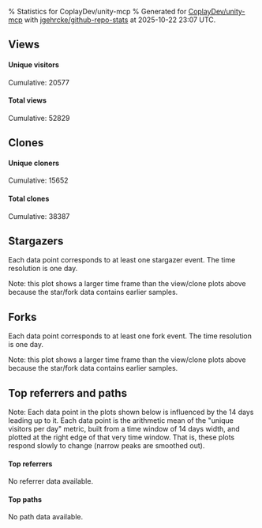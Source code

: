 % Statistics for CoplayDev/unity-mcp
% Generated for [CoplayDev/unity-mcp](https://github.com/CoplayDev/unity-mcp) with [jgehrcke/github-repo-stats](https://github.com/jgehrcke/github-repo-stats) at 2025-10-22 23:07 UTC.


## Views

#### Unique visitors
<div id="chart_views_unique" class="full-width-chart"></div>

Cumulative: 20577

#### Total views
<div id="chart_views_total" class="full-width-chart"></div>

Cumulative: 52829

<div class="pagebreak-for-print"> </div>

## Clones

#### Unique cloners
<div id="chart_clones_unique" class="full-width-chart"></div>

Cumulative: 15652

#### Total clones
<div id="chart_clones_total" class="full-width-chart"></div>

Cumulative: 38387



<div class="pagebreak-for-print"> </div>



## Stargazers

Each data point corresponds to at least one stargazer event.
The time resolution is one day.

<div id="chart_stargazers" class="full-width-chart"></div>


Note: this plot shows a larger time frame than the view/clone plots above because the star/fork data contains earlier samples.



## Forks

Each data point corresponds to at least one fork event.
The time resolution is one day.

<div id="chart_forks" class="full-width-chart"></div>


Note: this plot shows a larger time frame than the view/clone plots above because the star/fork data contains earlier samples.



<div class="pagebreak-for-print"> </div>



## Top referrers and paths


Note: Each data point in the plots shown below is influenced by the 14 days
leading up to it. Each data point is the arithmetic mean of the "unique
visitors per day" metric, built from a time window of 14 days width, and
plotted at the right edge of that very time window. That is, these plots
respond slowly to change (narrow peaks are smoothed out).



#### Top referrers

No referrer data available.



#### Top paths

No path data available.

<script type="text/javascript">
    vegaEmbed('#chart_views_unique', {"$schema": "https://vega.github.io/schema/vega-lite/v4.17.0.json", "config": {"arc": {"fill": "#1b1e23"}, "area": {"fill": "#1b1e23"}, "axisBottom": {"domainColor": "#a9b4c4", "gridColor": "#a9b4c4", "labelColor": "#1b1e23", "labelFont": "relative-mono-11-pitch-pro, Menlo, monospace", "tickColor": "#a9b4c4", "titleColor": "#1b1e23", "titleFont": "relative-mono-11-pitch-pro, Menlo, monospace"}, "axisLeft": {"domainColor": "#a9b4c4", "gridColor": "#a9b4c4", "labelColor": "#1b1e23", "labelFont": "relative-mono-11-pitch-pro, Menlo, monospace", "tickColor": "#a9b4c4", "titleColor": "#1b1e23", "titleFont": "relative-mono-11-pitch-pro, Menlo, monospace"}, "axisX": {"grid": false}, "axisY": {"grid": false, "labelBound": true}, "background": "#FFFFFF", "group": {"fill": "#FFFFFF"}, "header": {"fontWeight": 400, "labelFont": "relative-mono-11-pitch-pro, Menlo, monospace", "titleFont": "relative-mono-11-pitch-pro, Menlo, monospace"}, "legend": {"labelFont": "relative-mono-11-pitch-pro, Menlo, monospace", "symbolSize": 200, "symbolType": "circle", "titleFont": "relative-mono-11-pitch-pro, Menlo, monospace"}, "line": {"color": "#1b1e23", "stroke": "#1b1e23"}, "path": {"stroke": "#1b1e23"}, "point": {"color": "#1b1e23", "cursor": "pointer", "filled": true, "size": 20}, "range": {"category": ["#85a2f7", "#ea9755", "#7eb36a", "#f07071", "#bc85d9", "#e587b6", "#a9b4c4", "#d4c05e", "#64b9c4"]}, "style": {"bar": {"fill": "#1b1e23"}, "text": {"font": "relative-mono-11-pitch-pro, Menlo, monospace", "fontWeight": 400}}, "symbol": {"shape": "circle"}, "title": {"anchor": "start", "font": "relative-mono-11-pitch-pro, Menlo, monospace", "fontWeight": 400}, "trail": {"color": "#1b1e23", "stroke": "#1b1e23"}, "view": {"stroke": null}}, "data": {"name": "data-b6341b7e7b923a8fa3399d77e3773da2"}, "datasets": {"data-b6341b7e7b923a8fa3399d77e3773da2": [{"time": "2025-08-31T00:00:00+00:00", "views_total": 111, "views_unique": 51}, {"time": "2025-09-01T00:00:00+00:00", "views_total": 978, "views_unique": 398}, {"time": "2025-09-02T00:00:00+00:00", "views_total": 995, "views_unique": 398}, {"time": "2025-09-03T00:00:00+00:00", "views_total": 1326, "views_unique": 395}, {"time": "2025-09-04T00:00:00+00:00", "views_total": 1059, "views_unique": 377}, {"time": "2025-09-05T00:00:00+00:00", "views_total": 970, "views_unique": 388}, {"time": "2025-09-06T00:00:00+00:00", "views_total": 726, "views_unique": 280}, {"time": "2025-09-07T00:00:00+00:00", "views_total": 748, "views_unique": 268}, {"time": "2025-09-08T00:00:00+00:00", "views_total": 1099, "views_unique": 388}, {"time": "2025-09-09T00:00:00+00:00", "views_total": 1092, "views_unique": 367}, {"time": "2025-09-10T00:00:00+00:00", "views_total": 1028, "views_unique": 377}, {"time": "2025-09-11T00:00:00+00:00", "views_total": 961, "views_unique": 358}, {"time": "2025-09-12T00:00:00+00:00", "views_total": 888, "views_unique": 415}, {"time": "2025-09-13T00:00:00+00:00", "views_total": 679, "views_unique": 267}, {"time": "2025-09-14T00:00:00+00:00", "views_total": 693, "views_unique": 279}, {"time": "2025-09-15T00:00:00+00:00", "views_total": 904, "views_unique": 401}, {"time": "2025-09-16T00:00:00+00:00", "views_total": 1026, "views_unique": 410}, {"time": "2025-09-17T00:00:00+00:00", "views_total": 875, "views_unique": 351}, {"time": "2025-09-18T00:00:00+00:00", "views_total": 845, "views_unique": 386}, {"time": "2025-09-19T00:00:00+00:00", "views_total": 817, "views_unique": 374}, {"time": "2025-09-20T00:00:00+00:00", "views_total": 606, "views_unique": 255}, {"time": "2025-09-21T00:00:00+00:00", "views_total": 620, "views_unique": 238}, {"time": "2025-09-22T00:00:00+00:00", "views_total": 1118, "views_unique": 408}, {"time": "2025-09-23T00:00:00+00:00", "views_total": 1161, "views_unique": 460}, {"time": "2025-09-24T00:00:00+00:00", "views_total": 979, "views_unique": 392}, {"time": "2025-09-25T00:00:00+00:00", "views_total": 1099, "views_unique": 398}, {"time": "2025-09-26T00:00:00+00:00", "views_total": 1168, "views_unique": 400}, {"time": "2025-09-27T00:00:00+00:00", "views_total": 859, "views_unique": 318}, {"time": "2025-09-28T00:00:00+00:00", "views_total": 1090, "views_unique": 391}, {"time": "2025-09-29T00:00:00+00:00", "views_total": 1047, "views_unique": 422}, {"time": "2025-09-30T00:00:00+00:00", "views_total": 1280, "views_unique": 465}, {"time": "2025-10-01T00:00:00+00:00", "views_total": 1121, "views_unique": 392}, {"time": "2025-10-02T00:00:00+00:00", "views_total": 1107, "views_unique": 401}, {"time": "2025-10-03T00:00:00+00:00", "views_total": 1027, "views_unique": 416}, {"time": "2025-10-04T00:00:00+00:00", "views_total": 943, "views_unique": 352}, {"time": "2025-10-05T00:00:00+00:00", "views_total": 699, "views_unique": 319}, {"time": "2025-10-06T00:00:00+00:00", "views_total": 1019, "views_unique": 425}, {"time": "2025-10-07T00:00:00+00:00", "views_total": 913, "views_unique": 406}, {"time": "2025-10-08T00:00:00+00:00", "views_total": 905, "views_unique": 375}, {"time": "2025-10-09T00:00:00+00:00", "views_total": 1100, "views_unique": 481}, {"time": "2025-10-10T00:00:00+00:00", "views_total": 1181, "views_unique": 452}, {"time": "2025-10-11T00:00:00+00:00", "views_total": 950, "views_unique": 318}, {"time": "2025-10-12T00:00:00+00:00", "views_total": 863, "views_unique": 317}, {"time": "2025-10-13T00:00:00+00:00", "views_total": 1223, "views_unique": 486}, {"time": "2025-10-14T00:00:00+00:00", "views_total": 1336, "views_unique": 541}, {"time": "2025-10-15T00:00:00+00:00", "views_total": 1504, "views_unique": 579}, {"time": "2025-10-16T00:00:00+00:00", "views_total": 1255, "views_unique": 517}, {"time": "2025-10-17T00:00:00+00:00", "views_total": 1207, "views_unique": 475}, {"time": "2025-10-18T00:00:00+00:00", "views_total": 800, "views_unique": 358}, {"time": "2025-10-19T00:00:00+00:00", "views_total": 888, "views_unique": 416}, {"time": "2025-10-20T00:00:00+00:00", "views_total": 1309, "views_unique": 510}, {"time": "2025-10-21T00:00:00+00:00", "views_total": 1437, "views_unique": 504}, {"time": "2025-10-22T00:00:00+00:00", "views_total": 1195, "views_unique": 462}]}, "encoding": {"tooltip": [{"field": "views_unique", "format": ".1f", "title": "views (u)", "type": "quantitative"}, {"field": "time", "format": "%B %e, %Y", "title": "date", "type": "temporal"}], "x": {"axis": {"labelAngle": 25}, "field": "time", "scale": {"domain": ["2025-08-31", "2025-10-22"]}, "timeUnit": "yearmonthdate", "title": "date", "type": "temporal"}, "y": {"axis": {"values": [1, 10, 50, 100, 500, 1000, 5000, 10000]}, "field": "views_unique", "scale": {"domain": [0, 636.9000000000001], "type": "symlog", "zero": true}, "title": "unique views per day", "type": "quantitative"}}, "height": 200, "mark": {"point": true, "type": "line"}, "padding": 10, "width": "container"}, {"actions": false, "renderer": "svg"}).catch(console.error);
vegaEmbed('#chart_views_total', {"$schema": "https://vega.github.io/schema/vega-lite/v4.17.0.json", "config": {"arc": {"fill": "#1b1e23"}, "area": {"fill": "#1b1e23"}, "axisBottom": {"domainColor": "#a9b4c4", "gridColor": "#a9b4c4", "labelColor": "#1b1e23", "labelFont": "relative-mono-11-pitch-pro, Menlo, monospace", "tickColor": "#a9b4c4", "titleColor": "#1b1e23", "titleFont": "relative-mono-11-pitch-pro, Menlo, monospace"}, "axisLeft": {"domainColor": "#a9b4c4", "gridColor": "#a9b4c4", "labelColor": "#1b1e23", "labelFont": "relative-mono-11-pitch-pro, Menlo, monospace", "tickColor": "#a9b4c4", "titleColor": "#1b1e23", "titleFont": "relative-mono-11-pitch-pro, Menlo, monospace"}, "axisX": {"grid": false}, "axisY": {"grid": false, "labelBound": true}, "background": "#FFFFFF", "group": {"fill": "#FFFFFF"}, "header": {"fontWeight": 400, "labelFont": "relative-mono-11-pitch-pro, Menlo, monospace", "titleFont": "relative-mono-11-pitch-pro, Menlo, monospace"}, "legend": {"labelFont": "relative-mono-11-pitch-pro, Menlo, monospace", "symbolSize": 200, "symbolType": "circle", "titleFont": "relative-mono-11-pitch-pro, Menlo, monospace"}, "line": {"color": "#1b1e23", "stroke": "#1b1e23"}, "path": {"stroke": "#1b1e23"}, "point": {"color": "#1b1e23", "cursor": "pointer", "filled": true, "size": 20}, "range": {"category": ["#85a2f7", "#ea9755", "#7eb36a", "#f07071", "#bc85d9", "#e587b6", "#a9b4c4", "#d4c05e", "#64b9c4"]}, "style": {"bar": {"fill": "#1b1e23"}, "text": {"font": "relative-mono-11-pitch-pro, Menlo, monospace", "fontWeight": 400}}, "symbol": {"shape": "circle"}, "title": {"anchor": "start", "font": "relative-mono-11-pitch-pro, Menlo, monospace", "fontWeight": 400}, "trail": {"color": "#1b1e23", "stroke": "#1b1e23"}, "view": {"stroke": null}}, "data": {"name": "data-b6341b7e7b923a8fa3399d77e3773da2"}, "datasets": {"data-b6341b7e7b923a8fa3399d77e3773da2": [{"time": "2025-08-31T00:00:00+00:00", "views_total": 111, "views_unique": 51}, {"time": "2025-09-01T00:00:00+00:00", "views_total": 978, "views_unique": 398}, {"time": "2025-09-02T00:00:00+00:00", "views_total": 995, "views_unique": 398}, {"time": "2025-09-03T00:00:00+00:00", "views_total": 1326, "views_unique": 395}, {"time": "2025-09-04T00:00:00+00:00", "views_total": 1059, "views_unique": 377}, {"time": "2025-09-05T00:00:00+00:00", "views_total": 970, "views_unique": 388}, {"time": "2025-09-06T00:00:00+00:00", "views_total": 726, "views_unique": 280}, {"time": "2025-09-07T00:00:00+00:00", "views_total": 748, "views_unique": 268}, {"time": "2025-09-08T00:00:00+00:00", "views_total": 1099, "views_unique": 388}, {"time": "2025-09-09T00:00:00+00:00", "views_total": 1092, "views_unique": 367}, {"time": "2025-09-10T00:00:00+00:00", "views_total": 1028, "views_unique": 377}, {"time": "2025-09-11T00:00:00+00:00", "views_total": 961, "views_unique": 358}, {"time": "2025-09-12T00:00:00+00:00", "views_total": 888, "views_unique": 415}, {"time": "2025-09-13T00:00:00+00:00", "views_total": 679, "views_unique": 267}, {"time": "2025-09-14T00:00:00+00:00", "views_total": 693, "views_unique": 279}, {"time": "2025-09-15T00:00:00+00:00", "views_total": 904, "views_unique": 401}, {"time": "2025-09-16T00:00:00+00:00", "views_total": 1026, "views_unique": 410}, {"time": "2025-09-17T00:00:00+00:00", "views_total": 875, "views_unique": 351}, {"time": "2025-09-18T00:00:00+00:00", "views_total": 845, "views_unique": 386}, {"time": "2025-09-19T00:00:00+00:00", "views_total": 817, "views_unique": 374}, {"time": "2025-09-20T00:00:00+00:00", "views_total": 606, "views_unique": 255}, {"time": "2025-09-21T00:00:00+00:00", "views_total": 620, "views_unique": 238}, {"time": "2025-09-22T00:00:00+00:00", "views_total": 1118, "views_unique": 408}, {"time": "2025-09-23T00:00:00+00:00", "views_total": 1161, "views_unique": 460}, {"time": "2025-09-24T00:00:00+00:00", "views_total": 979, "views_unique": 392}, {"time": "2025-09-25T00:00:00+00:00", "views_total": 1099, "views_unique": 398}, {"time": "2025-09-26T00:00:00+00:00", "views_total": 1168, "views_unique": 400}, {"time": "2025-09-27T00:00:00+00:00", "views_total": 859, "views_unique": 318}, {"time": "2025-09-28T00:00:00+00:00", "views_total": 1090, "views_unique": 391}, {"time": "2025-09-29T00:00:00+00:00", "views_total": 1047, "views_unique": 422}, {"time": "2025-09-30T00:00:00+00:00", "views_total": 1280, "views_unique": 465}, {"time": "2025-10-01T00:00:00+00:00", "views_total": 1121, "views_unique": 392}, {"time": "2025-10-02T00:00:00+00:00", "views_total": 1107, "views_unique": 401}, {"time": "2025-10-03T00:00:00+00:00", "views_total": 1027, "views_unique": 416}, {"time": "2025-10-04T00:00:00+00:00", "views_total": 943, "views_unique": 352}, {"time": "2025-10-05T00:00:00+00:00", "views_total": 699, "views_unique": 319}, {"time": "2025-10-06T00:00:00+00:00", "views_total": 1019, "views_unique": 425}, {"time": "2025-10-07T00:00:00+00:00", "views_total": 913, "views_unique": 406}, {"time": "2025-10-08T00:00:00+00:00", "views_total": 905, "views_unique": 375}, {"time": "2025-10-09T00:00:00+00:00", "views_total": 1100, "views_unique": 481}, {"time": "2025-10-10T00:00:00+00:00", "views_total": 1181, "views_unique": 452}, {"time": "2025-10-11T00:00:00+00:00", "views_total": 950, "views_unique": 318}, {"time": "2025-10-12T00:00:00+00:00", "views_total": 863, "views_unique": 317}, {"time": "2025-10-13T00:00:00+00:00", "views_total": 1223, "views_unique": 486}, {"time": "2025-10-14T00:00:00+00:00", "views_total": 1336, "views_unique": 541}, {"time": "2025-10-15T00:00:00+00:00", "views_total": 1504, "views_unique": 579}, {"time": "2025-10-16T00:00:00+00:00", "views_total": 1255, "views_unique": 517}, {"time": "2025-10-17T00:00:00+00:00", "views_total": 1207, "views_unique": 475}, {"time": "2025-10-18T00:00:00+00:00", "views_total": 800, "views_unique": 358}, {"time": "2025-10-19T00:00:00+00:00", "views_total": 888, "views_unique": 416}, {"time": "2025-10-20T00:00:00+00:00", "views_total": 1309, "views_unique": 510}, {"time": "2025-10-21T00:00:00+00:00", "views_total": 1437, "views_unique": 504}, {"time": "2025-10-22T00:00:00+00:00", "views_total": 1195, "views_unique": 462}]}, "encoding": {"tooltip": [{"field": "views_total", "format": ".1f", "title": "views (t)", "type": "quantitative"}, {"field": "time", "format": "%B %e, %Y", "title": "date", "type": "temporal"}], "x": {"axis": {"labelAngle": 25}, "field": "time", "scale": {"domain": ["2025-08-31", "2025-10-22"]}, "timeUnit": "yearmonthdate", "title": "date", "type": "temporal"}, "y": {"axis": {"values": [1, 10, 50, 100, 500, 1000, 5000, 10000]}, "field": "views_total", "scale": {"domain": [0, 1654.4], "type": "symlog", "zero": true}, "title": "total views per day", "type": "quantitative"}}, "height": 200, "mark": {"point": true, "type": "line"}, "padding": 10, "width": "container"}, {"actions": false, "renderer": "svg"}).catch(console.error);
vegaEmbed('#chart_clones_unique', {"$schema": "https://vega.github.io/schema/vega-lite/v4.17.0.json", "config": {"arc": {"fill": "#1b1e23"}, "area": {"fill": "#1b1e23"}, "axisBottom": {"domainColor": "#a9b4c4", "gridColor": "#a9b4c4", "labelColor": "#1b1e23", "labelFont": "relative-mono-11-pitch-pro, Menlo, monospace", "tickColor": "#a9b4c4", "titleColor": "#1b1e23", "titleFont": "relative-mono-11-pitch-pro, Menlo, monospace"}, "axisLeft": {"domainColor": "#a9b4c4", "gridColor": "#a9b4c4", "labelColor": "#1b1e23", "labelFont": "relative-mono-11-pitch-pro, Menlo, monospace", "tickColor": "#a9b4c4", "titleColor": "#1b1e23", "titleFont": "relative-mono-11-pitch-pro, Menlo, monospace"}, "axisX": {"grid": false}, "axisY": {"grid": false, "labelBound": true}, "background": "#FFFFFF", "group": {"fill": "#FFFFFF"}, "header": {"fontWeight": 400, "labelFont": "relative-mono-11-pitch-pro, Menlo, monospace", "titleFont": "relative-mono-11-pitch-pro, Menlo, monospace"}, "legend": {"labelFont": "relative-mono-11-pitch-pro, Menlo, monospace", "symbolSize": 200, "symbolType": "circle", "titleFont": "relative-mono-11-pitch-pro, Menlo, monospace"}, "line": {"color": "#1b1e23", "stroke": "#1b1e23"}, "path": {"stroke": "#1b1e23"}, "point": {"color": "#1b1e23", "cursor": "pointer", "filled": true, "size": 20}, "range": {"category": ["#85a2f7", "#ea9755", "#7eb36a", "#f07071", "#bc85d9", "#e587b6", "#a9b4c4", "#d4c05e", "#64b9c4"]}, "style": {"bar": {"fill": "#1b1e23"}, "text": {"font": "relative-mono-11-pitch-pro, Menlo, monospace", "fontWeight": 400}}, "symbol": {"shape": "circle"}, "title": {"anchor": "start", "font": "relative-mono-11-pitch-pro, Menlo, monospace", "fontWeight": 400}, "trail": {"color": "#1b1e23", "stroke": "#1b1e23"}, "view": {"stroke": null}}, "data": {"name": "data-2355ebc5e2c2ccc1055276ff3101aa49"}, "datasets": {"data-2355ebc5e2c2ccc1055276ff3101aa49": [{"clones_total": 80, "clones_unique": 38, "time": "2025-08-31T00:00:00+00:00"}, {"clones_total": 706, "clones_unique": 287, "time": "2025-09-01T00:00:00+00:00"}, {"clones_total": 861, "clones_unique": 317, "time": "2025-09-02T00:00:00+00:00"}, {"clones_total": 794, "clones_unique": 320, "time": "2025-09-03T00:00:00+00:00"}, {"clones_total": 759, "clones_unique": 290, "time": "2025-09-04T00:00:00+00:00"}, {"clones_total": 770, "clones_unique": 304, "time": "2025-09-05T00:00:00+00:00"}, {"clones_total": 396, "clones_unique": 198, "time": "2025-09-06T00:00:00+00:00"}, {"clones_total": 425, "clones_unique": 203, "time": "2025-09-07T00:00:00+00:00"}, {"clones_total": 765, "clones_unique": 306, "time": "2025-09-08T00:00:00+00:00"}, {"clones_total": 906, "clones_unique": 292, "time": "2025-09-09T00:00:00+00:00"}, {"clones_total": 810, "clones_unique": 303, "time": "2025-09-10T00:00:00+00:00"}, {"clones_total": 669, "clones_unique": 323, "time": "2025-09-11T00:00:00+00:00"}, {"clones_total": 735, "clones_unique": 323, "time": "2025-09-12T00:00:00+00:00"}, {"clones_total": 363, "clones_unique": 162, "time": "2025-09-13T00:00:00+00:00"}, {"clones_total": 451, "clones_unique": 238, "time": "2025-09-14T00:00:00+00:00"}, {"clones_total": 576, "clones_unique": 287, "time": "2025-09-15T00:00:00+00:00"}, {"clones_total": 700, "clones_unique": 306, "time": "2025-09-16T00:00:00+00:00"}, {"clones_total": 708, "clones_unique": 284, "time": "2025-09-17T00:00:00+00:00"}, {"clones_total": 626, "clones_unique": 271, "time": "2025-09-18T00:00:00+00:00"}, {"clones_total": 601, "clones_unique": 250, "time": "2025-09-19T00:00:00+00:00"}, {"clones_total": 379, "clones_unique": 182, "time": "2025-09-20T00:00:00+00:00"}, {"clones_total": 518, "clones_unique": 189, "time": "2025-09-21T00:00:00+00:00"}, {"clones_total": 706, "clones_unique": 325, "time": "2025-09-22T00:00:00+00:00"}, {"clones_total": 812, "clones_unique": 336, "time": "2025-09-23T00:00:00+00:00"}, {"clones_total": 719, "clones_unique": 316, "time": "2025-09-24T00:00:00+00:00"}, {"clones_total": 718, "clones_unique": 260, "time": "2025-09-25T00:00:00+00:00"}, {"clones_total": 844, "clones_unique": 284, "time": "2025-09-26T00:00:00+00:00"}, {"clones_total": 738, "clones_unique": 247, "time": "2025-09-27T00:00:00+00:00"}, {"clones_total": 502, "clones_unique": 250, "time": "2025-09-28T00:00:00+00:00"}, {"clones_total": 697, "clones_unique": 306, "time": "2025-09-29T00:00:00+00:00"}, {"clones_total": 910, "clones_unique": 367, "time": "2025-09-30T00:00:00+00:00"}, {"clones_total": 669, "clones_unique": 305, "time": "2025-10-01T00:00:00+00:00"}, {"clones_total": 733, "clones_unique": 278, "time": "2025-10-02T00:00:00+00:00"}, {"clones_total": 968, "clones_unique": 290, "time": "2025-10-03T00:00:00+00:00"}, {"clones_total": 628, "clones_unique": 264, "time": "2025-10-04T00:00:00+00:00"}, {"clones_total": 470, "clones_unique": 245, "time": "2025-10-05T00:00:00+00:00"}, {"clones_total": 847, "clones_unique": 337, "time": "2025-10-06T00:00:00+00:00"}, {"clones_total": 830, "clones_unique": 329, "time": "2025-10-07T00:00:00+00:00"}, {"clones_total": 871, "clones_unique": 340, "time": "2025-10-08T00:00:00+00:00"}, {"clones_total": 876, "clones_unique": 331, "time": "2025-10-09T00:00:00+00:00"}, {"clones_total": 936, "clones_unique": 327, "time": "2025-10-10T00:00:00+00:00"}, {"clones_total": 746, "clones_unique": 274, "time": "2025-10-11T00:00:00+00:00"}, {"clones_total": 615, "clones_unique": 281, "time": "2025-10-12T00:00:00+00:00"}, {"clones_total": 1019, "clones_unique": 401, "time": "2025-10-13T00:00:00+00:00"}, {"clones_total": 897, "clones_unique": 403, "time": "2025-10-14T00:00:00+00:00"}, {"clones_total": 919, "clones_unique": 376, "time": "2025-10-15T00:00:00+00:00"}, {"clones_total": 937, "clones_unique": 403, "time": "2025-10-16T00:00:00+00:00"}, {"clones_total": 996, "clones_unique": 388, "time": "2025-10-17T00:00:00+00:00"}, {"clones_total": 759, "clones_unique": 258, "time": "2025-10-18T00:00:00+00:00"}, {"clones_total": 675, "clones_unique": 308, "time": "2025-10-19T00:00:00+00:00"}, {"clones_total": 824, "clones_unique": 377, "time": "2025-10-20T00:00:00+00:00"}, {"clones_total": 1116, "clones_unique": 409, "time": "2025-10-21T00:00:00+00:00"}, {"clones_total": 812, "clones_unique": 364, "time": "2025-10-22T00:00:00+00:00"}]}, "encoding": {"tooltip": [{"field": "clones_unique", "format": ".1f", "title": "clones (u)", "type": "quantitative"}, {"field": "time", "format": "%B %e, %Y", "title": "date", "type": "temporal"}], "x": {"axis": {"labelAngle": 25}, "field": "time", "scale": {"domain": ["2025-08-31", "2025-10-22"]}, "timeUnit": "yearmonthdate", "title": "date", "type": "temporal"}, "y": {"axis": {"values": [1, 10, 50, 100, 500, 1000, 5000, 10000]}, "field": "clones_unique", "scale": {"domain": [0, 449.90000000000003], "type": "symlog", "zero": true}, "title": "unique clones per day", "type": "quantitative"}}, "height": 200, "mark": {"point": true, "type": "line"}, "padding": 10, "width": "container"}, {"actions": false, "renderer": "svg"}).catch(console.error);
vegaEmbed('#chart_clones_total', {"$schema": "https://vega.github.io/schema/vega-lite/v4.17.0.json", "config": {"arc": {"fill": "#1b1e23"}, "area": {"fill": "#1b1e23"}, "axisBottom": {"domainColor": "#a9b4c4", "gridColor": "#a9b4c4", "labelColor": "#1b1e23", "labelFont": "relative-mono-11-pitch-pro, Menlo, monospace", "tickColor": "#a9b4c4", "titleColor": "#1b1e23", "titleFont": "relative-mono-11-pitch-pro, Menlo, monospace"}, "axisLeft": {"domainColor": "#a9b4c4", "gridColor": "#a9b4c4", "labelColor": "#1b1e23", "labelFont": "relative-mono-11-pitch-pro, Menlo, monospace", "tickColor": "#a9b4c4", "titleColor": "#1b1e23", "titleFont": "relative-mono-11-pitch-pro, Menlo, monospace"}, "axisX": {"grid": false}, "axisY": {"grid": false, "labelBound": true}, "background": "#FFFFFF", "group": {"fill": "#FFFFFF"}, "header": {"fontWeight": 400, "labelFont": "relative-mono-11-pitch-pro, Menlo, monospace", "titleFont": "relative-mono-11-pitch-pro, Menlo, monospace"}, "legend": {"labelFont": "relative-mono-11-pitch-pro, Menlo, monospace", "symbolSize": 200, "symbolType": "circle", "titleFont": "relative-mono-11-pitch-pro, Menlo, monospace"}, "line": {"color": "#1b1e23", "stroke": "#1b1e23"}, "path": {"stroke": "#1b1e23"}, "point": {"color": "#1b1e23", "cursor": "pointer", "filled": true, "size": 20}, "range": {"category": ["#85a2f7", "#ea9755", "#7eb36a", "#f07071", "#bc85d9", "#e587b6", "#a9b4c4", "#d4c05e", "#64b9c4"]}, "style": {"bar": {"fill": "#1b1e23"}, "text": {"font": "relative-mono-11-pitch-pro, Menlo, monospace", "fontWeight": 400}}, "symbol": {"shape": "circle"}, "title": {"anchor": "start", "font": "relative-mono-11-pitch-pro, Menlo, monospace", "fontWeight": 400}, "trail": {"color": "#1b1e23", "stroke": "#1b1e23"}, "view": {"stroke": null}}, "data": {"name": "data-2355ebc5e2c2ccc1055276ff3101aa49"}, "datasets": {"data-2355ebc5e2c2ccc1055276ff3101aa49": [{"clones_total": 80, "clones_unique": 38, "time": "2025-08-31T00:00:00+00:00"}, {"clones_total": 706, "clones_unique": 287, "time": "2025-09-01T00:00:00+00:00"}, {"clones_total": 861, "clones_unique": 317, "time": "2025-09-02T00:00:00+00:00"}, {"clones_total": 794, "clones_unique": 320, "time": "2025-09-03T00:00:00+00:00"}, {"clones_total": 759, "clones_unique": 290, "time": "2025-09-04T00:00:00+00:00"}, {"clones_total": 770, "clones_unique": 304, "time": "2025-09-05T00:00:00+00:00"}, {"clones_total": 396, "clones_unique": 198, "time": "2025-09-06T00:00:00+00:00"}, {"clones_total": 425, "clones_unique": 203, "time": "2025-09-07T00:00:00+00:00"}, {"clones_total": 765, "clones_unique": 306, "time": "2025-09-08T00:00:00+00:00"}, {"clones_total": 906, "clones_unique": 292, "time": "2025-09-09T00:00:00+00:00"}, {"clones_total": 810, "clones_unique": 303, "time": "2025-09-10T00:00:00+00:00"}, {"clones_total": 669, "clones_unique": 323, "time": "2025-09-11T00:00:00+00:00"}, {"clones_total": 735, "clones_unique": 323, "time": "2025-09-12T00:00:00+00:00"}, {"clones_total": 363, "clones_unique": 162, "time": "2025-09-13T00:00:00+00:00"}, {"clones_total": 451, "clones_unique": 238, "time": "2025-09-14T00:00:00+00:00"}, {"clones_total": 576, "clones_unique": 287, "time": "2025-09-15T00:00:00+00:00"}, {"clones_total": 700, "clones_unique": 306, "time": "2025-09-16T00:00:00+00:00"}, {"clones_total": 708, "clones_unique": 284, "time": "2025-09-17T00:00:00+00:00"}, {"clones_total": 626, "clones_unique": 271, "time": "2025-09-18T00:00:00+00:00"}, {"clones_total": 601, "clones_unique": 250, "time": "2025-09-19T00:00:00+00:00"}, {"clones_total": 379, "clones_unique": 182, "time": "2025-09-20T00:00:00+00:00"}, {"clones_total": 518, "clones_unique": 189, "time": "2025-09-21T00:00:00+00:00"}, {"clones_total": 706, "clones_unique": 325, "time": "2025-09-22T00:00:00+00:00"}, {"clones_total": 812, "clones_unique": 336, "time": "2025-09-23T00:00:00+00:00"}, {"clones_total": 719, "clones_unique": 316, "time": "2025-09-24T00:00:00+00:00"}, {"clones_total": 718, "clones_unique": 260, "time": "2025-09-25T00:00:00+00:00"}, {"clones_total": 844, "clones_unique": 284, "time": "2025-09-26T00:00:00+00:00"}, {"clones_total": 738, "clones_unique": 247, "time": "2025-09-27T00:00:00+00:00"}, {"clones_total": 502, "clones_unique": 250, "time": "2025-09-28T00:00:00+00:00"}, {"clones_total": 697, "clones_unique": 306, "time": "2025-09-29T00:00:00+00:00"}, {"clones_total": 910, "clones_unique": 367, "time": "2025-09-30T00:00:00+00:00"}, {"clones_total": 669, "clones_unique": 305, "time": "2025-10-01T00:00:00+00:00"}, {"clones_total": 733, "clones_unique": 278, "time": "2025-10-02T00:00:00+00:00"}, {"clones_total": 968, "clones_unique": 290, "time": "2025-10-03T00:00:00+00:00"}, {"clones_total": 628, "clones_unique": 264, "time": "2025-10-04T00:00:00+00:00"}, {"clones_total": 470, "clones_unique": 245, "time": "2025-10-05T00:00:00+00:00"}, {"clones_total": 847, "clones_unique": 337, "time": "2025-10-06T00:00:00+00:00"}, {"clones_total": 830, "clones_unique": 329, "time": "2025-10-07T00:00:00+00:00"}, {"clones_total": 871, "clones_unique": 340, "time": "2025-10-08T00:00:00+00:00"}, {"clones_total": 876, "clones_unique": 331, "time": "2025-10-09T00:00:00+00:00"}, {"clones_total": 936, "clones_unique": 327, "time": "2025-10-10T00:00:00+00:00"}, {"clones_total": 746, "clones_unique": 274, "time": "2025-10-11T00:00:00+00:00"}, {"clones_total": 615, "clones_unique": 281, "time": "2025-10-12T00:00:00+00:00"}, {"clones_total": 1019, "clones_unique": 401, "time": "2025-10-13T00:00:00+00:00"}, {"clones_total": 897, "clones_unique": 403, "time": "2025-10-14T00:00:00+00:00"}, {"clones_total": 919, "clones_unique": 376, "time": "2025-10-15T00:00:00+00:00"}, {"clones_total": 937, "clones_unique": 403, "time": "2025-10-16T00:00:00+00:00"}, {"clones_total": 996, "clones_unique": 388, "time": "2025-10-17T00:00:00+00:00"}, {"clones_total": 759, "clones_unique": 258, "time": "2025-10-18T00:00:00+00:00"}, {"clones_total": 675, "clones_unique": 308, "time": "2025-10-19T00:00:00+00:00"}, {"clones_total": 824, "clones_unique": 377, "time": "2025-10-20T00:00:00+00:00"}, {"clones_total": 1116, "clones_unique": 409, "time": "2025-10-21T00:00:00+00:00"}, {"clones_total": 812, "clones_unique": 364, "time": "2025-10-22T00:00:00+00:00"}]}, "encoding": {"tooltip": [{"field": "clones_total", "format": ".1f", "title": "clones (t)", "type": "quantitative"}, {"field": "time", "format": "%B %e, %Y", "title": "date", "type": "temporal"}], "x": {"axis": {"labelAngle": 25}, "field": "time", "scale": {"domain": ["2025-08-31", "2025-10-22"]}, "timeUnit": "yearmonthdate", "title": "date", "type": "temporal"}, "y": {"axis": {"values": [1, 10, 50, 100, 500, 1000, 5000, 10000]}, "field": "clones_total", "scale": {"domain": [0, 1227.6000000000001], "type": "symlog", "zero": true}, "title": "total clones per day", "type": "quantitative"}}, "height": 200, "mark": {"point": true, "type": "line"}, "padding": 10, "width": "container"}, {"actions": false, "renderer": "svg"}).catch(console.error);
vegaEmbed('#chart_stargazers', {"$schema": "https://vega.github.io/schema/vega-lite/v4.17.0.json", "config": {"arc": {"fill": "#1b1e23"}, "area": {"fill": "#1b1e23"}, "axisBottom": {"domainColor": "#a9b4c4", "gridColor": "#a9b4c4", "labelColor": "#1b1e23", "labelFont": "relative-mono-11-pitch-pro, Menlo, monospace", "tickColor": "#a9b4c4", "titleColor": "#1b1e23", "titleFont": "relative-mono-11-pitch-pro, Menlo, monospace"}, "axisLeft": {"domainColor": "#a9b4c4", "gridColor": "#a9b4c4", "labelColor": "#1b1e23", "labelFont": "relative-mono-11-pitch-pro, Menlo, monospace", "tickColor": "#a9b4c4", "titleColor": "#1b1e23", "titleFont": "relative-mono-11-pitch-pro, Menlo, monospace"}, "axisX": {"grid": false}, "axisY": {"grid": false}, "background": "#FFFFFF", "group": {"fill": "#FFFFFF"}, "header": {"fontWeight": 400, "labelFont": "relative-mono-11-pitch-pro, Menlo, monospace", "titleFont": "relative-mono-11-pitch-pro, Menlo, monospace"}, "legend": {"labelFont": "relative-mono-11-pitch-pro, Menlo, monospace", "symbolSize": 200, "symbolType": "circle", "titleFont": "relative-mono-11-pitch-pro, Menlo, monospace"}, "line": {"color": "#1b1e23", "stroke": "#1b1e23"}, "path": {"stroke": "#1b1e23"}, "point": {"color": "#1b1e23", "cursor": "pointer", "filled": true, "size": 50}, "range": {"category": ["#85a2f7", "#ea9755", "#7eb36a", "#f07071", "#bc85d9", "#e587b6", "#a9b4c4", "#d4c05e", "#64b9c4"]}, "style": {"bar": {"fill": "#1b1e23"}, "text": {"font": "relative-mono-11-pitch-pro, Menlo, monospace", "fontWeight": 400}}, "symbol": {"shape": "circle"}, "title": {"anchor": "start", "font": "relative-mono-11-pitch-pro, Menlo, monospace", "fontWeight": 400}, "trail": {"color": "#1b1e23", "stroke": "#1b1e23"}, "view": {"stroke": null}}, "data": {"name": "data-48e09f88c8451d0de26585a30f55bbfa"}, "datasets": {"data-48e09f88c8451d0de26585a30f55bbfa": [{"stars_cumulative": 469, "time": "2025-03-18T00:00:00+00:00"}, {"stars_cumulative": 726, "time": "2025-03-20T04:00:00+00:00"}, {"stars_cumulative": 847, "time": "2025-03-22T08:00:00+00:00"}, {"stars_cumulative": 979, "time": "2025-03-24T12:00:00+00:00"}, {"stars_cumulative": 1060, "time": "2025-03-26T16:00:00+00:00"}, {"stars_cumulative": 1110, "time": "2025-03-28T20:00:00+00:00"}, {"stars_cumulative": 1177, "time": "2025-03-31T00:00:00+00:00"}, {"stars_cumulative": 1248, "time": "2025-04-02T04:00:00+00:00"}, {"stars_cumulative": 1299, "time": "2025-04-04T08:00:00+00:00"}, {"stars_cumulative": 1367, "time": "2025-04-06T12:00:00+00:00"}, {"stars_cumulative": 1436, "time": "2025-04-08T16:00:00+00:00"}, {"stars_cumulative": 1486, "time": "2025-04-10T20:00:00+00:00"}, {"stars_cumulative": 1523, "time": "2025-04-13T00:00:00+00:00"}, {"stars_cumulative": 1577, "time": "2025-04-15T04:00:00+00:00"}, {"stars_cumulative": 1628, "time": "2025-04-17T08:00:00+00:00"}, {"stars_cumulative": 1671, "time": "2025-04-19T12:00:00+00:00"}, {"stars_cumulative": 1707, "time": "2025-04-21T16:00:00+00:00"}, {"stars_cumulative": 1758, "time": "2025-04-23T20:00:00+00:00"}, {"stars_cumulative": 1785, "time": "2025-04-26T00:00:00+00:00"}, {"stars_cumulative": 1808, "time": "2025-04-28T04:00:00+00:00"}, {"stars_cumulative": 1829, "time": "2025-04-30T08:00:00+00:00"}, {"stars_cumulative": 1842, "time": "2025-05-02T12:00:00+00:00"}, {"stars_cumulative": 1868, "time": "2025-05-04T16:00:00+00:00"}, {"stars_cumulative": 1895, "time": "2025-05-06T20:00:00+00:00"}, {"stars_cumulative": 1906, "time": "2025-05-09T00:00:00+00:00"}, {"stars_cumulative": 1925, "time": "2025-05-11T04:00:00+00:00"}, {"stars_cumulative": 1949, "time": "2025-05-13T08:00:00+00:00"}, {"stars_cumulative": 1962, "time": "2025-05-15T12:00:00+00:00"}, {"stars_cumulative": 1977, "time": "2025-05-17T16:00:00+00:00"}, {"stars_cumulative": 1987, "time": "2025-05-19T20:00:00+00:00"}, {"stars_cumulative": 2009, "time": "2025-05-22T00:00:00+00:00"}, {"stars_cumulative": 2020, "time": "2025-05-24T04:00:00+00:00"}, {"stars_cumulative": 2041, "time": "2025-05-26T08:00:00+00:00"}, {"stars_cumulative": 2059, "time": "2025-05-28T12:00:00+00:00"}, {"stars_cumulative": 2073, "time": "2025-05-30T16:00:00+00:00"}, {"stars_cumulative": 2100, "time": "2025-06-01T20:00:00+00:00"}, {"stars_cumulative": 2115, "time": "2025-06-04T00:00:00+00:00"}, {"stars_cumulative": 2132, "time": "2025-06-06T04:00:00+00:00"}, {"stars_cumulative": 2152, "time": "2025-06-08T08:00:00+00:00"}, {"stars_cumulative": 2177, "time": "2025-06-10T12:00:00+00:00"}, {"stars_cumulative": 2188, "time": "2025-06-12T16:00:00+00:00"}, {"stars_cumulative": 2208, "time": "2025-06-14T20:00:00+00:00"}, {"stars_cumulative": 2233, "time": "2025-06-17T00:00:00+00:00"}, {"stars_cumulative": 2249, "time": "2025-06-19T04:00:00+00:00"}, {"stars_cumulative": 2267, "time": "2025-06-21T08:00:00+00:00"}, {"stars_cumulative": 2281, "time": "2025-06-23T12:00:00+00:00"}, {"stars_cumulative": 2299, "time": "2025-06-25T16:00:00+00:00"}, {"stars_cumulative": 2314, "time": "2025-06-27T20:00:00+00:00"}, {"stars_cumulative": 2329, "time": "2025-06-30T00:00:00+00:00"}, {"stars_cumulative": 2349, "time": "2025-07-02T04:00:00+00:00"}, {"stars_cumulative": 2367, "time": "2025-07-04T08:00:00+00:00"}, {"stars_cumulative": 2384, "time": "2025-07-06T12:00:00+00:00"}, {"stars_cumulative": 2412, "time": "2025-07-08T16:00:00+00:00"}, {"stars_cumulative": 2428, "time": "2025-07-10T20:00:00+00:00"}, {"stars_cumulative": 2455, "time": "2025-07-13T00:00:00+00:00"}, {"stars_cumulative": 2479, "time": "2025-07-15T04:00:00+00:00"}, {"stars_cumulative": 2505, "time": "2025-07-17T08:00:00+00:00"}, {"stars_cumulative": 2528, "time": "2025-07-19T12:00:00+00:00"}, {"stars_cumulative": 2541, "time": "2025-07-21T16:00:00+00:00"}, {"stars_cumulative": 2556, "time": "2025-07-23T20:00:00+00:00"}, {"stars_cumulative": 2583, "time": "2025-07-26T00:00:00+00:00"}, {"stars_cumulative": 2609, "time": "2025-07-28T04:00:00+00:00"}, {"stars_cumulative": 2640, "time": "2025-07-30T08:00:00+00:00"}, {"stars_cumulative": 2663, "time": "2025-08-01T12:00:00+00:00"}, {"stars_cumulative": 2689, "time": "2025-08-03T16:00:00+00:00"}, {"stars_cumulative": 2709, "time": "2025-08-05T20:00:00+00:00"}, {"stars_cumulative": 2729, "time": "2025-08-08T00:00:00+00:00"}, {"stars_cumulative": 2754, "time": "2025-08-10T04:00:00+00:00"}, {"stars_cumulative": 2791, "time": "2025-08-12T08:00:00+00:00"}, {"stars_cumulative": 2829, "time": "2025-08-14T12:00:00+00:00"}, {"stars_cumulative": 2868, "time": "2025-08-16T16:00:00+00:00"}, {"stars_cumulative": 2900, "time": "2025-08-18T20:00:00+00:00"}, {"stars_cumulative": 2925, "time": "2025-08-21T00:00:00+00:00"}, {"stars_cumulative": 2943, "time": "2025-08-23T04:00:00+00:00"}, {"stars_cumulative": 2972, "time": "2025-08-25T08:00:00+00:00"}, {"stars_cumulative": 2991, "time": "2025-08-27T12:00:00+00:00"}, {"stars_cumulative": 3011, "time": "2025-08-29T16:00:00+00:00"}, {"stars_cumulative": 3033, "time": "2025-08-31T20:00:00+00:00"}, {"stars_cumulative": 3055, "time": "2025-09-03T00:00:00+00:00"}, {"stars_cumulative": 3073, "time": "2025-09-05T04:00:00+00:00"}, {"stars_cumulative": 3102, "time": "2025-09-07T08:00:00+00:00"}, {"stars_cumulative": 3118, "time": "2025-09-09T12:00:00+00:00"}, {"stars_cumulative": 3130, "time": "2025-09-11T16:00:00+00:00"}, {"stars_cumulative": 3146, "time": "2025-09-13T20:00:00+00:00"}, {"stars_cumulative": 3168, "time": "2025-09-16T00:00:00+00:00"}, {"stars_cumulative": 3191, "time": "2025-09-18T04:00:00+00:00"}, {"stars_cumulative": 3209, "time": "2025-09-20T08:00:00+00:00"}, {"stars_cumulative": 3242, "time": "2025-09-22T12:00:00+00:00"}, {"stars_cumulative": 3270, "time": "2025-09-24T16:00:00+00:00"}, {"stars_cumulative": 3291, "time": "2025-09-26T20:00:00+00:00"}, {"stars_cumulative": 3316, "time": "2025-09-29T00:00:00+00:00"}, {"stars_cumulative": 3345, "time": "2025-10-01T04:00:00+00:00"}, {"stars_cumulative": 3362, "time": "2025-10-03T08:00:00+00:00"}, {"stars_cumulative": 3389, "time": "2025-10-05T12:00:00+00:00"}, {"stars_cumulative": 3412, "time": "2025-10-07T16:00:00+00:00"}, {"stars_cumulative": 3433, "time": "2025-10-09T20:00:00+00:00"}, {"stars_cumulative": 3450, "time": "2025-10-12T00:00:00+00:00"}, {"stars_cumulative": 3487, "time": "2025-10-14T04:00:00+00:00"}, {"stars_cumulative": 3525, "time": "2025-10-16T08:00:00+00:00"}, {"stars_cumulative": 3561, "time": "2025-10-18T12:00:00+00:00"}, {"stars_cumulative": 3583, "time": "2025-10-20T16:00:00+00:00"}, {"stars_cumulative": 3584, "time": "2025-10-22T20:00:00+00:00"}]}, "encoding": {"tooltip": [{"field": "stars_cumulative", "format": "d", "title": "stars", "type": "quantitative"}, {"field": "time", "format": "%B %e, %Y", "title": "date", "type": "temporal"}], "x": {"axis": {"labelAngle": 25}, "field": "time", "scale": {"domain": ["2025-03-18", "2025-10-22"]}, "timeUnit": "yearmonthdate", "title": "date", "type": "temporal"}, "y": {"field": "stars_cumulative", "scale": {"domain": [0, 3942.4000000000005], "zero": true}, "title": "stargazer count (cumulative)", "type": "quantitative"}}, "height": 300, "mark": {"point": true, "type": "line"}, "padding": 10, "width": "container"}, {"actions": false, "renderer": "svg"}).catch(console.error);
vegaEmbed('#chart_forks', {"$schema": "https://vega.github.io/schema/vega-lite/v4.17.0.json", "config": {"arc": {"fill": "#1b1e23"}, "area": {"fill": "#1b1e23"}, "axisBottom": {"domainColor": "#a9b4c4", "gridColor": "#a9b4c4", "labelColor": "#1b1e23", "labelFont": "relative-mono-11-pitch-pro, Menlo, monospace", "tickColor": "#a9b4c4", "titleColor": "#1b1e23", "titleFont": "relative-mono-11-pitch-pro, Menlo, monospace"}, "axisLeft": {"domainColor": "#a9b4c4", "gridColor": "#a9b4c4", "labelColor": "#1b1e23", "labelFont": "relative-mono-11-pitch-pro, Menlo, monospace", "tickColor": "#a9b4c4", "titleColor": "#1b1e23", "titleFont": "relative-mono-11-pitch-pro, Menlo, monospace"}, "axisX": {"grid": false}, "axisY": {"grid": false}, "background": "#FFFFFF", "group": {"fill": "#FFFFFF"}, "header": {"fontWeight": 400, "labelFont": "relative-mono-11-pitch-pro, Menlo, monospace", "titleFont": "relative-mono-11-pitch-pro, Menlo, monospace"}, "legend": {"labelFont": "relative-mono-11-pitch-pro, Menlo, monospace", "symbolSize": 200, "symbolType": "circle", "titleFont": "relative-mono-11-pitch-pro, Menlo, monospace"}, "line": {"color": "#1b1e23", "stroke": "#1b1e23"}, "path": {"stroke": "#1b1e23"}, "point": {"color": "#1b1e23", "cursor": "pointer", "filled": true, "size": 50}, "range": {"category": ["#85a2f7", "#ea9755", "#7eb36a", "#f07071", "#bc85d9", "#e587b6", "#a9b4c4", "#d4c05e", "#64b9c4"]}, "style": {"bar": {"fill": "#1b1e23"}, "text": {"font": "relative-mono-11-pitch-pro, Menlo, monospace", "fontWeight": 400}}, "symbol": {"shape": "circle"}, "title": {"anchor": "start", "font": "relative-mono-11-pitch-pro, Menlo, monospace", "fontWeight": 400}, "trail": {"color": "#1b1e23", "stroke": "#1b1e23"}, "view": {"stroke": null}}, "data": {"name": "data-c4ba5e7b836d72026ce67d279c194485"}, "datasets": {"data-c4ba5e7b836d72026ce67d279c194485": [{"forks_cumulative": 61.0, "time": "2025-03-18T00:00:00+00:00"}, {"forks_cumulative": 88.0, "time": "2025-03-20T04:00:00+00:00"}, {"forks_cumulative": 100.0, "time": "2025-03-22T08:00:00+00:00"}, {"forks_cumulative": 123.0, "time": "2025-03-24T12:00:00+00:00"}, {"forks_cumulative": 133.0, "time": "2025-03-26T16:00:00+00:00"}, {"forks_cumulative": 140.0, "time": "2025-03-28T20:00:00+00:00"}, {"forks_cumulative": 158.0, "time": "2025-03-31T00:00:00+00:00"}, {"forks_cumulative": 172.0, "time": "2025-04-02T04:00:00+00:00"}, {"forks_cumulative": 177.0, "time": "2025-04-04T08:00:00+00:00"}, {"forks_cumulative": 183.0, "time": "2025-04-06T12:00:00+00:00"}, {"forks_cumulative": 194.0, "time": "2025-04-08T16:00:00+00:00"}, {"forks_cumulative": 200.0, "time": "2025-04-10T20:00:00+00:00"}, {"forks_cumulative": 205.0, "time": "2025-04-13T00:00:00+00:00"}, {"forks_cumulative": 210.0, "time": "2025-04-15T04:00:00+00:00"}, {"forks_cumulative": 220.0, "time": "2025-04-17T08:00:00+00:00"}, {"forks_cumulative": 227.0, "time": "2025-04-19T12:00:00+00:00"}, {"forks_cumulative": 233.0, "time": "2025-04-21T16:00:00+00:00"}, {"forks_cumulative": 237.0, "time": "2025-04-23T20:00:00+00:00"}, {"forks_cumulative": 238.0, "time": "2025-04-26T00:00:00+00:00"}, {"forks_cumulative": 244.0, "time": "2025-04-28T04:00:00+00:00"}, {"forks_cumulative": 248.0, "time": "2025-04-30T08:00:00+00:00"}, {"forks_cumulative": 251.0, "time": "2025-05-02T12:00:00+00:00"}, {"forks_cumulative": 252.0, "time": "2025-05-04T16:00:00+00:00"}, {"forks_cumulative": 256.0, "time": "2025-05-06T20:00:00+00:00"}, {"forks_cumulative": 260.0, "time": "2025-05-09T00:00:00+00:00"}, {"forks_cumulative": 265.0, "time": "2025-05-11T04:00:00+00:00"}, {"forks_cumulative": 268.0, "time": "2025-05-15T12:00:00+00:00"}, {"forks_cumulative": 270.0, "time": "2025-05-17T16:00:00+00:00"}, {"forks_cumulative": 272.0, "time": "2025-05-19T20:00:00+00:00"}, {"forks_cumulative": 276.0, "time": "2025-05-22T00:00:00+00:00"}, {"forks_cumulative": 279.0, "time": "2025-05-24T04:00:00+00:00"}, {"forks_cumulative": 282.0, "time": "2025-05-26T08:00:00+00:00"}, {"forks_cumulative": 283.0, "time": "2025-05-28T12:00:00+00:00"}, {"forks_cumulative": 287.0, "time": "2025-06-01T20:00:00+00:00"}, {"forks_cumulative": 288.0, "time": "2025-06-04T00:00:00+00:00"}, {"forks_cumulative": 289.0, "time": "2025-06-06T04:00:00+00:00"}, {"forks_cumulative": 290.0, "time": "2025-06-08T08:00:00+00:00"}, {"forks_cumulative": 292.0, "time": "2025-06-12T16:00:00+00:00"}, {"forks_cumulative": 294.0, "time": "2025-06-14T20:00:00+00:00"}, {"forks_cumulative": 296.0, "time": "2025-06-17T00:00:00+00:00"}, {"forks_cumulative": 299.0, "time": "2025-06-19T04:00:00+00:00"}, {"forks_cumulative": 303.0, "time": "2025-06-21T08:00:00+00:00"}, {"forks_cumulative": 304.0, "time": "2025-06-23T12:00:00+00:00"}, {"forks_cumulative": 306.0, "time": "2025-06-25T16:00:00+00:00"}, {"forks_cumulative": 308.0, "time": "2025-06-27T20:00:00+00:00"}, {"forks_cumulative": 312.0, "time": "2025-06-30T00:00:00+00:00"}, {"forks_cumulative": 315.0, "time": "2025-07-02T04:00:00+00:00"}, {"forks_cumulative": 321.0, "time": "2025-07-06T12:00:00+00:00"}, {"forks_cumulative": 323.0, "time": "2025-07-08T16:00:00+00:00"}, {"forks_cumulative": 325.0, "time": "2025-07-10T20:00:00+00:00"}, {"forks_cumulative": 329.0, "time": "2025-07-13T00:00:00+00:00"}, {"forks_cumulative": 330.0, "time": "2025-07-15T04:00:00+00:00"}, {"forks_cumulative": 335.0, "time": "2025-07-17T08:00:00+00:00"}, {"forks_cumulative": 338.0, "time": "2025-07-19T12:00:00+00:00"}, {"forks_cumulative": 339.0, "time": "2025-07-21T16:00:00+00:00"}, {"forks_cumulative": 342.0, "time": "2025-07-23T20:00:00+00:00"}, {"forks_cumulative": 345.0, "time": "2025-07-26T00:00:00+00:00"}, {"forks_cumulative": 349.0, "time": "2025-07-28T04:00:00+00:00"}, {"forks_cumulative": 352.0, "time": "2025-07-30T08:00:00+00:00"}, {"forks_cumulative": 356.0, "time": "2025-08-01T12:00:00+00:00"}, {"forks_cumulative": 357.0, "time": "2025-08-03T16:00:00+00:00"}, {"forks_cumulative": 358.0, "time": "2025-08-05T20:00:00+00:00"}, {"forks_cumulative": 359.0, "time": "2025-08-08T00:00:00+00:00"}, {"forks_cumulative": 361.0, "time": "2025-08-10T04:00:00+00:00"}, {"forks_cumulative": 365.0, "time": "2025-08-12T08:00:00+00:00"}, {"forks_cumulative": 372.0, "time": "2025-08-14T12:00:00+00:00"}, {"forks_cumulative": 373.0, "time": "2025-08-16T16:00:00+00:00"}, {"forks_cumulative": 376.0, "time": "2025-08-18T20:00:00+00:00"}, {"forks_cumulative": 377.0, "time": "2025-08-21T00:00:00+00:00"}, {"forks_cumulative": 379.0, "time": "2025-08-23T04:00:00+00:00"}, {"forks_cumulative": 380.0, "time": "2025-08-25T08:00:00+00:00"}, {"forks_cumulative": 384.0, "time": "2025-08-27T12:00:00+00:00"}, {"forks_cumulative": 385.0, "time": "2025-08-29T16:00:00+00:00"}, {"forks_cumulative": 388.0, "time": "2025-08-31T20:00:00+00:00"}, {"forks_cumulative": 390.0, "time": "2025-09-03T00:00:00+00:00"}, {"forks_cumulative": 393.0, "time": "2025-09-05T04:00:00+00:00"}, {"forks_cumulative": 398.0, "time": "2025-09-07T08:00:00+00:00"}, {"forks_cumulative": 400.0, "time": "2025-09-09T12:00:00+00:00"}, {"forks_cumulative": 403.0, "time": "2025-09-11T16:00:00+00:00"}, {"forks_cumulative": 404.0, "time": "2025-09-13T20:00:00+00:00"}, {"forks_cumulative": 407.0, "time": "2025-09-16T00:00:00+00:00"}, {"forks_cumulative": 410.0, "time": "2025-09-18T04:00:00+00:00"}, {"forks_cumulative": 414.0, "time": "2025-09-20T08:00:00+00:00"}, {"forks_cumulative": 421.0, "time": "2025-09-22T12:00:00+00:00"}, {"forks_cumulative": 425.0, "time": "2025-09-24T16:00:00+00:00"}, {"forks_cumulative": 430.0, "time": "2025-09-26T20:00:00+00:00"}, {"forks_cumulative": 433.0, "time": "2025-09-29T00:00:00+00:00"}, {"forks_cumulative": 441.0, "time": "2025-10-01T04:00:00+00:00"}, {"forks_cumulative": 443.0, "time": "2025-10-03T08:00:00+00:00"}, {"forks_cumulative": 447.0, "time": "2025-10-05T12:00:00+00:00"}, {"forks_cumulative": 451.0, "time": "2025-10-07T16:00:00+00:00"}, {"forks_cumulative": 453.0, "time": "2025-10-09T20:00:00+00:00"}, {"forks_cumulative": 454.0, "time": "2025-10-12T00:00:00+00:00"}, {"forks_cumulative": 457.0, "time": "2025-10-14T04:00:00+00:00"}, {"forks_cumulative": 459.0, "time": "2025-10-16T08:00:00+00:00"}, {"forks_cumulative": 462.0, "time": "2025-10-18T12:00:00+00:00"}, {"forks_cumulative": 466.0, "time": "2025-10-20T16:00:00+00:00"}]}, "encoding": {"tooltip": [{"field": "forks_cumulative", "format": "d", "title": "forks", "type": "quantitative"}, {"field": "time", "format": "%B %e, %Y", "title": "date", "type": "temporal"}], "x": {"axis": {"labelAngle": 25}, "field": "time", "scale": {"domain": ["2025-03-18", "2025-10-22"]}, "timeUnit": "yearmonthdate", "title": "date", "type": "temporal"}, "y": {"field": "forks_cumulative", "scale": {"domain": [0, 512.6], "zero": true}, "title": "fork count (cumulative)", "type": "quantitative"}}, "height": 300, "mark": {"point": true, "type": "line"}, "padding": 10, "width": "container"}, {"actions": false, "renderer": "svg"}).catch(console.error);
    </script>